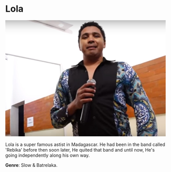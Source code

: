 # Lola

![lola](lola.jpg)

Lola is a super famous astist in Madagascar. He had been in the band called 'Rebika' before then soon later, He quited that band and until now, He's going independently along his own way.

**Genre**: Slow & Batrelaka.
